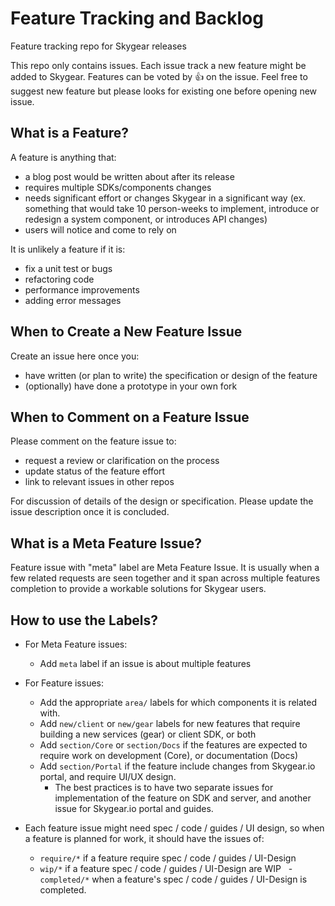 # Feature Tracking and Backlog

Feature tracking repo for Skygear releases

This repo only contains issues. Each issue track a new feature might be added to Skygear. Features can be voted by :thumbsup: on the issue. Feel free to suggest new feature but please looks for existing one before opening new issue.

## What is a Feature?

A feature is anything that:

- a blog post would be written about after its release
- requires multiple SDKs/components changes
- needs significant effort or changes Skygear in a significant way (ex. something that would take 10 person-weeks to implement, introduce or redesign a system component, or introduces API changes)
- users will notice and come to rely on

It is unlikely a feature if it is:
- fix a unit test or bugs
- refactoring code
- performance improvements
- adding error messages

## When to Create a New Feature Issue

Create an issue here once you:
- have written (or plan to write) the specification or design of the feature
- (optionally) have done a prototype in your own fork

## When to Comment on a Feature Issue

Please comment on the feature issue to:
- request a review or clarification on the process
- update status of the feature effort
- link to relevant issues in other repos

For discussion of details of the design or specification. Please update the issue description once it is concluded.

## What is a Meta Feature Issue?

Feature issue with "meta" label are Meta Feature Issue. It is usually when a few related requests are seen together and it span across multiple features completion to provide a workable solutions for Skygear users.

## How to use the Labels?

- For Meta Feature issues:
  - Add `meta` label if an issue is about multiple features
- For Feature issues:
  - Add the appropriate `area/` labels for which components it is related with.
  - Add `new/client` or `new/gear` labels for new features that require building a new services (gear) or client SDK, or both
  - Add `section/Core` or `section/Docs` if the features are expected to require work on development (Core), or  documentation (Docs)
  - Add `section/Portal` if the feature include changes from Skygear.io portal, and require UI/UX design.
    - The best practices is to have two separate issues for implementation of the feature on SDK and
    server, and another issue for Skygear.io portal and guides.

- Each feature issue might need spec / code / guides / UI design, so when a feature is planned for work, it should have the issues of:
   - `require/*` if a feature require spec / code / guides / UI-Design
   - `wip/*` if a feature spec / code / guides / UI-Design are WIP
   - `completed/*` when a feature's spec / code / guides / UI-Design is completed.
